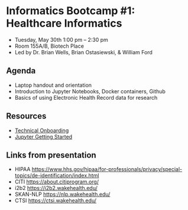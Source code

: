 # Informatics Bootcamp #1: Healthcare Informatics

- Tuesday, May 30th 1:00 pm – 2:30 pm
- Room 155A/B, Biotech Place
- Led by Dr. Brian Wells, Brian Ostasiewski, & William Ford


## Agenda

- Laptop handout and orientation
- Introduction to Jupyter Notebooks, Docker containers, Github
- Basics of using Electronic Health Record data for research

## Resources

- [Technical Onboarding](techonboarding.md)
- [Jupyter Getting Started](JupyterIntro.ipynb)

## Links from presentation

- HIPAA  https://www.hhs.gov/hipaa/for-professionals/privacy/special-topics/de-identification/index.html
- CITI https://about.citiprogram.org/
- i2b2 https://i2b2.wakehealth.edu/
- SKAN-NLP https://nlp.wakehealth.edu/
- CTSI https://ctsi.wakehealth.edu/
